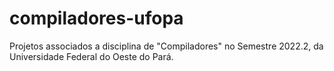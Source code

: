 # compiladores-ufopa
Projetos associados a disciplina de "Compiladores" no Semestre 2022.2, da Universidade Federal do Oeste do Pará.
